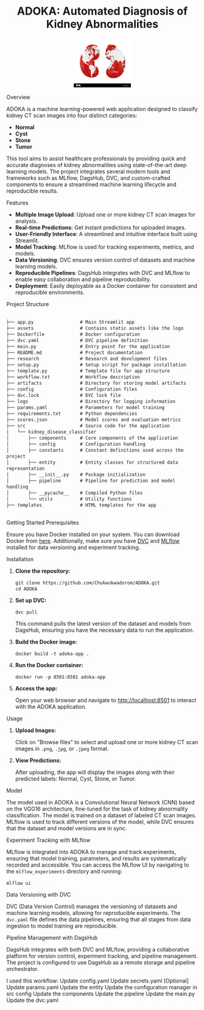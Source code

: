 <h1 align="center">ADOKA: Automated Diagnosis of Kidney Abnormalities</h1>
<p align="center">
  <img src="assets/kidney_logo.jpg" alt="Kidney Logo" width="150"/>
</p>
Overview
<p>ADOKA is a machine learning-powered web application designed to classify kidney CT scan images into four distinct categories:</p>
<ul>
  <li><strong>Normal</strong></li>
  <li><strong>Cyst</strong></li>
  <li><strong>Stone</strong></li>
  <li><strong>Tumor</strong></li>
</ul>
<p>This tool aims to assist healthcare professionals by providing quick and accurate diagnoses of kidney abnormalities using state-of-the-art deep learning models. The project integrates several modern tools and frameworks such as MLflow, DagsHub, DVC, and custom-crafted components to ensure a streamlined machine learning lifecycle and reproducible results.</p>
Features
<ul>
  <li><strong>Multiple Image Upload</strong>: Upload one or more kidney CT scan images for analysis.</li>
  <li><strong>Real-time Predictions</strong>: Get instant predictions for uploaded images.</li>
  <li><strong>User-Friendly Interface</strong>: A streamlined and intuitive interface built using Streamlit.</li>
  <li><strong>Model Tracking</strong>: MLflow is used for tracking experiments, metrics, and models.</li>
  <li><strong>Data Versioning</strong>: DVC ensures version control of datasets and machine learning models.</li>
  <li><strong>Reproducible Pipelines</strong>: DagsHub integrates with DVC and MLflow to enable easy collaboration and pipeline reproducibility.</li>
  <li><strong>Deployment</strong>: Easily deployable as a Docker container for consistent and reproducible environments.</li>
</ul>
Project Structure
<pre>
<code>
├── app.py                 # Main Streamlit app
├── assets                 # Contains static assets like the logo
├── Dockerfile             # Docker configuration
├── dvc.yaml               # DVC pipeline definition
├── main.py                # Entry point for the application
├── README.md              # Project documentation
├── research               # Research and development files
├── setup.py               # Setup script for package installation
├── template.py            # Template file for app structure
├── workflow.txt           # Workflow description
├── artifacts              # Directory for storing model artifacts
├── config                 # Configuration files
├── dvc.lock               # DVC lock file
├── logs                   # Directory for logging information
├── params.yaml            # Parameters for model training
├── requirements.txt       # Python dependencies
├── scores.json            # Model scores and evaluation metrics
├── src                    # Source code for the application
│   └── kidney_disease_classifier
│       ├── components     # Core components of the application
│       ├── config         # Configuration handling
│       ├── constants      # Constant definitions used across the project
│       ├── entity         # Entity classes for structured data representation
│       ├── __init__.py    # Package initialization
│       ├── pipeline       # Pipeline for prediction and model handling
│       ├── __pycache__    # Compiled Python files
│       └── utils          # Utility functions
├── templates              # HTML templates for the app
</code>
</pre>
Getting Started
Prerequisites
<p>Ensure you have Docker installed on your system. You can download Docker from <a href="https://www.docker.com/products/docker-desktop">here</a>. Additionally, make sure you have <a href="https://dvc.org/">DVC</a> and <a href="https://mlflow.org/">MLflow</a> installed for data versioning and experiment tracking.</p>
Installation
<ol>
  <li><strong>Clone the repository:</strong>
    <pre><code>git clone https://github.com/Chukwukwadorom/ADOKA.git
cd ADOKA</code></pre>
  </li>
  <li><strong>Set up DVC:</strong>
    <pre><code>dvc pull</code></pre>
    <p>This command pulls the latest version of the dataset and models from DagsHub, ensuring you have the necessary data to run the application.</p>
  </li>
  <li><strong>Build the Docker image:</strong>
    <pre><code>docker build -t adoka-app .</code></pre>
  </li>
  <li><strong>Run the Docker container:</strong>
    <pre><code>docker run -p 8501:8501 adoka-app</code></pre>
  </li>
  <li><strong>Access the app:</strong>
    <p>Open your web browser and navigate to <a href="http://localhost:8501">http://localhost:8501</a> to interact with the ADOKA application.</p>
  </li>
</ol>
Usage
<ol>
  <li><strong>Upload Images:</strong>
    <p>Click on "Browse files" to select and upload one or more kidney CT scan images in <code>.png</code>, <code>.jpg</code>, or <code>.jpeg</code> format.</p>
  </li>
  <li><strong>View Predictions:</strong>
    <p>After uploading, the app will display the images along with their predicted labels: Normal, Cyst, Stone, or Tumor.</p>
  </li>
</ol>
Model
<p>The model used in ADOKA is a Convolutional Neural Network (CNN) based on the VGG16 architecture, fine-tuned for the task of kidney abnormality classification. The model is trained on a dataset of labeled CT scan images. MLflow is used to track different versions of the model, while DVC ensures that the dataset and model versions are in sync.</p>
Experiment Tracking with MLflow
<p>MLflow is integrated into ADOKA to manage and track experiments, ensuring that model training, parameters, and results are systematically recorded and accessible. You can access the MLflow UI by navigating to the <code>mlflow_experiments</code> directory and running:</p>
<pre><code>mlflow ui</code></pre>
Data Versioning with DVC
<p>DVC (Data Version Control) manages the versioning of datasets and machine learning models, allowing for reproducible experiments. The <code>dvc.yaml</code> file defines the data pipelines, ensuring that all stages from data ingestion to model training are reproducible.</p>
Pipeline Management with DagsHub
<p>DagsHub integrates with both DVC and MLflow, providing a collaborative platform for version control, experiment tracking, and pipeline management. The project is configured to use DagsHub as a remote storage and pipeline orchestrator.</p>

I used this workflow:
Update config.yaml
Update secrets.yaml [Optional]
Update params.yaml
Update the entity
Update the configuration manager in src config
Update the components
Update the pipeline
Update the main.py
Update the dvc.yaml
